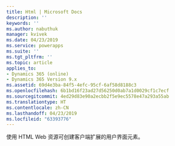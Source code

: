 ```yaml
---
title: Html | Microsoft Docs
description: ''
keywords: ''
ms.author: nabuthuk
manager: kvivek
ms.date: 04/23/2019
ms.service: powerapps
ms.suite: ''
ms.tgt_pltfrm: ''
ms.topic: article
applies_to:
- Dynamics 365 (online)
- Dynamics 365 Version 9.x
ms.assetid: 69d4e3ba-84f5-4efc-95cf-6af58d8188c3
ms.openlocfilehash: 6b1bd16f23ad27d56250d0ab7a1d0029cf1c7ecf
ms.sourcegitcommit: 4ed29d83e90a2ecbb2f5e9ec5578e47a293a55ab
ms.translationtype: HT
ms.contentlocale: zh-CN
ms.lasthandoff: 04/23/2019
ms.locfileid: "63393776"
---
```

使用 HTML Web 资源可创建客户端扩展的用户界面元素。 

